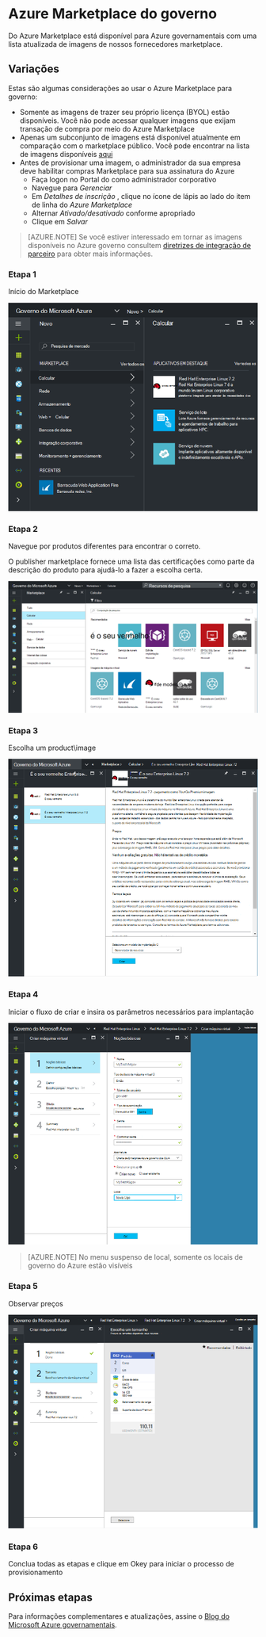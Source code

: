  <properties
    pageTitle="Documentação do governo Azure | Microsoft Azure"
    description="Isso fornece uma comparação de recursos e orientações sobre como desenvolver aplicativos para o governo do Azure."
    services="Azure-Government"
    cloud="gov"
    documentationCenter=""
    authors="VybavaRamadoss"
    manager="asimm"
    editor=""/>

<tags   ms.service="multiple"
    ms.devlang="na"
    ms.topic="article"
    ms.tgt_pltfrm="na"
    ms.workload="azure-government"
    ms.date="10/20/2016"
    ms.author="zakramer;vybavar"/>


# <a name="azure-marketplace-for-government"></a>Azure Marketplace do governo
Do Azure Marketplace está disponível para Azure governamentais com uma lista atualizada de imagens de nossos fornecedores marketplace. 

## <a name="variations"></a>Variações
Estas são algumas considerações ao usar o Azure Marketplace para governo:

- Somente as imagens de trazer seu próprio licença (BYOL) estão disponíveis. Você não pode acessar qualquer imagens que exijam transação de compra por meio do Azure Marketplace
- Apenas um subconjunto de imagens está disponível atualmente em comparação com o marketplace público. Você pode encontrar na lista de imagens disponíveis [aqui](../azure-government-image-gallery.md) 
- Antes de provisionar uma imagem, o administrador da sua empresa deve habilitar compras Marketplace para sua assinatura do Azure
  - Faça logon no Portal do como administrador corporativo
  - Navegue para *Gerenciar*
  - Em *Detalhes de inscrição* , clique no ícone de lápis ao lado do item de linha do *Azure Marketplace*
  - Alternar *Ativado/desativado* conforme apropriado
  - Clique em *Salvar*


>[AZURE.NOTE] Se você estiver interessado em tornar as imagens disponíveis no Azure governo consultem [diretrizes de integração de parceiro](documentation-government-manage-marketplace-partners.md) para obter mais informações.

### <a name="step-1"></a>Etapa 1
Início do Marketplace

![texto ALT](./media/government-manage-marketplace-launch.png)  

### <a name="step-2"></a>Etapa 2
Navegue por produtos diferentes para encontrar o correto.

O publisher marketplace fornece uma lista das certificações como parte da descrição do produto para ajudá-lo a fazer a escolha certa. 

![texto ALT](./media/government-manage-marketplace-service.png)

### <a name="step-3"></a>Etapa 3
Escolha um product\image

![texto ALT](./media/government-manage-marketplace-image.png)

### <a name="step-4"></a>Etapa 4
Iniciar o fluxo de criar e insira os parâmetros necessários para implantação

![texto ALT](./media/government-manage-marketplace-deployment.png)

>[AZURE.NOTE] No menu suspenso de local, somente os locais de governo do Azure estão visíveis

### <a name="step-5"></a>Etapa 5
Observar preços

![texto ALT](./media/government-manage-marketplace-pricing.png)

### <a name="step-6"></a>Etapa 6
Conclua todas as etapas e clique em Okey para iniciar o processo de provisionamento

## <a name="next-steps"></a>Próximas etapas

Para informações complementares e atualizações, assine o [Blog do Microsoft Azure governamentais](https://blogs.msdn.microsoft.com/azuregov/).
